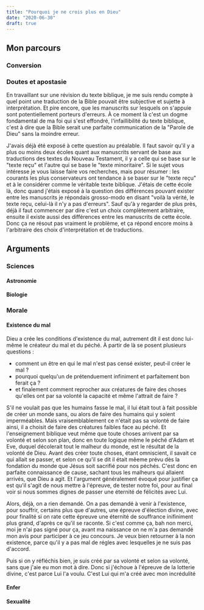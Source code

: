 ```yaml
---
title: "Pourquoi je ne crois plus en Dieu"
date: "2020-06-30"
draft: true
---
```


## Mon parcours

### Conversion

### Doutes et apostasie

En travaillant sur une révision du texte biblique, je me suis rendu compte à quel point une traduction de la Bible pouvait être subjective et sujette à interprétation. Et pire encore, que les manuscrits sur lesquels on s'appuie sont potentiellement porteurs d'erreurs. À ce moment là c'est un dogme fondamental de ma foi qui s'est effondré, l'infaillibilité du texte biblique, c'est à dire que la Bible serait une parfaite communication de la "Parole de Dieu" sans la moindre erreur.

J'avais déjà été exposé à cette question au préalable. Il faut savoir qu'il y a plus ou moins deux écoles quant aux manuscrits servant de base aux traductions des textes du Nouveau Testament, il y a celle qui se base sur le "texte reçu" et l'autre qui se base le "texte minoritaire". Si le sujet vous intéresse je vous laisse faire vos recherches, mais pour résumer : les courants les plus conservateurs ont tendance à se baser sur le "texte reçu" et à le considérer comme le véritable texte biblique. J'étais de cette école là, donc quand j'étais exposé à la question des différences pouvant exister entre les manuscrits je répondais grosso-modo en disant "voilà la vérité, le texte reçu, celui-là il n'y a pas d'erreurs". Sauf qu'à y regarder de plus près, déjà il faut commencer par dire c'est un choix complètement arbitraire, ensuite il existe aussi des différences entre les manuscrits de cette école. Donc ça ne résout pas vraiment le problème, et ça répond encore moins à l'arbitraire des choix d'interprétation et de traductions.

## Arguments

### Sciences

#### Astronomie

#### Biologie

### Morale

#### Existence du mal

Dieu a crée les conditions d'existence du mal, autrement dit il est donc lui-même le créateur du mal et du péché. À partir de là se posent plusieurs questions :

* comment un être en qui le mal n'est pas censé exister, peut-il créer le mal ?
* pourquoi quelqu'un de prétenduement infiniment et parfaitement bon ferait ça ?
* et finalement comment reprocher aux créatures de faire des choses qu'elles ont par sa volonté la capacité et même l'attrait de faire ?

S'il ne voulait pas que les humains fasse le mal, il lui était tout à fait possible de créer un monde sans, ou alors de faire des humains qui y soient imperméables. Mais vraisemblablement ce n'était pas sa volonté de faire ainsi, il a choisit de faire des créatures faibles face au péché. Et l'enseignement biblique veut même que toute choses arrivent par sa volonté et selon son plan, donc en toute logique même le péché d'Adam et Eve, duquel décolerait tout le malheur du monde, est le résultat de la volonté de Dieu. Avant des créer toute choses, étant omniscient, il savait ce qui allait se passer, et selon ce qu'il se dit il était mêeme prévu dès la fondation du monde que Jésus soit sacrifié pour nos péchés. C'est donc en parfaite connaissance de cause, sachant tous les malheurs qui allaient arrivés, que Dieu a agit. Et l'argument généralement évoqué pour justifier ça est qu'il s'agit de nous mettre à l'épreuve, de tester notre foi, pour au final voir si nous sommes dignes de passer une éternité de félicités avec Lui.

Alors, déjà, on a rien demandé. On a pas demandé à venir à l'existence, pour souffrir, certains plus que d'autres, une épreuve d'élection divine, avec pour finalité si on rate cette épreuve une éternité de souffrance inifiniment plus grand, d'après ce qu'il se raconte. Si c'est comme ça, bah non merci, moi je n'ai pas signé pour ça, avant ma naissance on ne m'a pas demandé mon avis pour participer à ce jeu concours. Je veux bien retourner à la non existence, parce qu'il y a pas mal de régles avec lesquelles je ne suis pas d'accord.

Puis si on y réfléchis bien, je suis créé par sa volonté et selon sa volonté, sans que j'aie eu mon mot à dire. Donc si j'échoue à l'épreuve de la lotterie divine, c'est parce Lui l'a voulu. C'est Lui qui m'a créé avec mon incrédulité

#### Enfer

#### Sexualité
